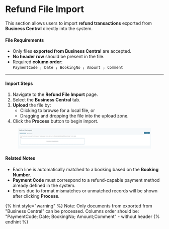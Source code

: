 # Refund File Import

This section allows users to import **refund transactions** exported from **Business Central** directly into the system.

#### File Requirements

* Only files **exported from Business Central** are accepted.
* **No header row** should be present in the file.
* Required **column order**:\
  `PaymentCode ; Date ; BookingNo ; Amount ; Comment`

***

#### Import Steps

1. Navigate to the **Refund File Import** page.
2. Select the **Business Central** tab.
3. **Upload** the file by:
   * Clicking to browse for a local file, or
   * Dragging and dropping the file into the upload zone.
4. Click the **Process** button to begin import.

<figure><img src="../.gitbook/assets/image (6) (1) (1) (1) (1).png" alt=""><figcaption></figcaption></figure>

#### Related Notes

* Each line is automatically matched to a booking based on the **Booking Number**.
* **Payment Code** must correspond to a refund-capable payment method already defined in the system.
* Errors due to format mismatches or unmatched records will be shown after clicking **Process**.

{% hint style="warning" %}
Note: Only documents from exported from "Business Central" can be processed. Columns order should be: "PaymentCode; Date; BookingNo; Amount;Comment" - without header
{% endhint %}
